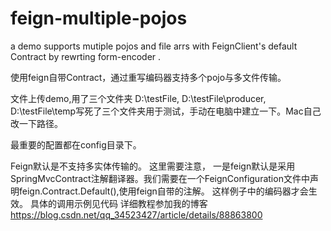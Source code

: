 # feign-multiple-pojos
a demo supports mutiple pojos and file arrs with FeignClient's default Contract by rewrting form-encoder .

使用feign自带Contract，通过重写编码器支持多个pojo与多文件传输。

文件上传demo,用了三个文件夹 D:\testFile, D:\testFile\producer, D:\testFile\temp写死了三个文件夹用于测试，手动在电脑中建立一下。Mac自己改一下路径。

最重要的配置都在config目录下。

Feign默认是不支持多实体传输的。
这里需要注意，
一是feign默认是采用
SpringMvcContract注解翻译器。我们需要在一个FeignConfiguration文件中声明feign.Contract.Default(),使用feign自带的注解。
这样例子中的编码器才会生效。
具体的调用示例见代码
详细教程参加我的博客 https://blog.csdn.net/qq_34523427/article/details/88863800

